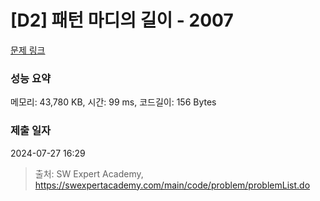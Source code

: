# [D2] 패턴 마디의 길이 - 2007 

[문제 링크](https://swexpertacademy.com/main/code/problem/problemDetail.do?contestProbId=AV5P1kNKAl8DFAUq) 

### 성능 요약

메모리: 43,780 KB, 시간: 99 ms, 코드길이: 156 Bytes

### 제출 일자

2024-07-27 16:29



> 출처: SW Expert Academy, https://swexpertacademy.com/main/code/problem/problemList.do